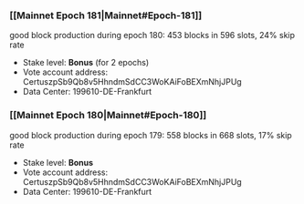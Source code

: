 ### [[Mainnet Epoch 181|Mainnet#Epoch-181]]
good block production during epoch 180: 453 blocks in 596 slots, 24% skip rate
* Stake level: **Bonus** (for 2 epochs)
* Vote account address: CertuszpSb9Qb8v5HhndmSdCC3WoKAiFoBEXmNhjJPUg
* Data Center: 199610-DE-Frankfurt
### [[Mainnet Epoch 180|Mainnet#Epoch-180]]
good block production during epoch 179: 558 blocks in 668 slots, 17% skip rate
* Stake level: **Bonus**
* Vote account address: CertuszpSb9Qb8v5HhndmSdCC3WoKAiFoBEXmNhjJPUg
* Data Center: 199610-DE-Frankfurt